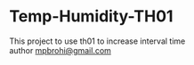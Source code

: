# Temp-Humidity-TH01
This project to use th01 to increase interval time
<br>
author mpbrohi@gmail.com
